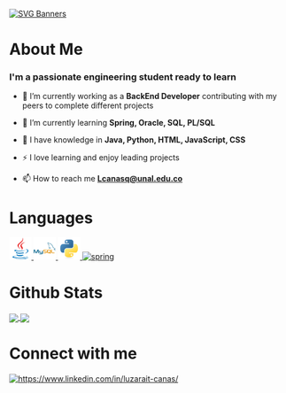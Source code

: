 [![SVG Banners](https://svg-banners.vercel.app/api?type=typeWriter&text1=Hi!%20Welcome%20to%20my%20profile!%20I'm%20Luzarait%20Cañas%20:D&width=800&height=200)](https://github.com/Akshay090/svg-banners)

<h1>About Me</h1>
<h3>I'm a passionate engineering student ready to learn</h3>

- 🔭 I’m currently working as a **BackEnd Developer** contributing with my peers to complete different projects

- 🌱 I’m currently learning **Spring, Oracle, SQL, PL/SQL**

- 💬 I have knowledge in **Java, Python, HTML, JavaScript, CSS**

- ⚡ I love learning and enjoy leading projects

- 📫 How to reach me **Lcanasq@unal.edu.co**

<!-- Languages I Use -->
<h1>Languages</h1>
<p align="left"> <a href="https://www.java.com" target="_blank" rel="noreferrer"> <img src="https://raw.githubusercontent.com/devicons/devicon/master/icons/java/java-original.svg" alt="java" width="40" height="40"/> </a> <a href="https://www.mysql.com/" target="_blank" rel="noreferrer"> <img src="https://raw.githubusercontent.com/devicons/devicon/master/icons/mysql/mysql-original-wordmark.svg" alt="mysql" width="40" height="40"/> </a> <a href="https://www.python.org" target="_blank" rel="noreferrer"> <img src="https://raw.githubusercontent.com/devicons/devicon/master/icons/python/python-original.svg" alt="python" width="40" height="40"/> </a> <a href="https://spring.io/" target="_blank" rel="noreferrer"> <img src="https://www.vectorlogo.zone/logos/springio/springio-icon.svg" alt="spring" width="40" height="40"/> </a> </p>

<!-- My Stats -->
<h1>Github Stats</h1>
<a href="https://github.com/Luzarait1/github-readme-stats">
  <img height=180 align="center" src="https://github-readme-stats.vercel.app/api?username=Luzarait1&show_icons=true&theme=tokyonight" />
</a>
<a href="https://github.com/Luzarait1/convoychat">
  <img height=180 align="center" src="https://github-readme-stats.vercel.app/api/top-langs/?username=Luzarait1&layout=compact&theme=tokyonight" />
</a>

<!-- Connect with my Linkedin -->
<h1>Connect with me</h1>
<p align="left">
<a href="https://linkedin.com/in/https://www.linkedin.com/in/luzarait-canas/" target="blank"><img align="center" src="https://raw.githubusercontent.com/rahuldkjain/github-profile-readme-generator/master/src/images/icons/Social/linked-in-alt.svg" alt="https://www.linkedin.com/in/luzarait-canas/" height="30" width="40" /></a>
</p>


<!--
**Luzarait1/Luzarait1** is a ✨ _special_ ✨ repository because its `README.md` (this file) appears on your GitHub profile.

Here are some ideas to get you started:

- 🔭 I’m currently working on ...
- 🌱 I’m currently learning ...
- 👯 I’m looking to collaborate on ...
- 🤔 I’m looking for help with ...
- 💬 Ask me about ...
- 📫 How to reach me: ...
- 😄 Pronouns: ...
- ⚡ Fun fact: ...
-->
